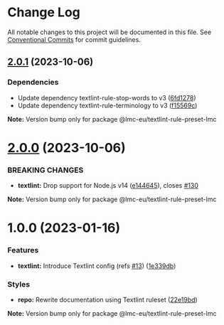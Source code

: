 # Change Log

All notable changes to this project will be documented in this file.
See [Conventional Commits](https://conventionalcommits.org) for commit guidelines.

<a name="2.0.1"></a>

## [2.0.1](https://github.com/lmc-eu/code-quality-tools/compare/@lmc-eu/textlint-rule-preset-lmc@2.0.0...@lmc-eu/textlint-rule-preset-lmc@2.0.1) (2023-10-06)

### Dependencies

- Update dependency textlint-rule-stop-words to v3 ([6fd1278](https://github.com/lmc-eu/code-quality-tools/commit/6fd1278))
- Update dependency textlint-rule-terminology to v3 ([f15569c](https://github.com/lmc-eu/code-quality-tools/commit/f15569c))

**Note:** Version bump only for package @lmc-eu/textlint-rule-preset-lmc

<a name="2.0.0"></a>

# [2.0.0](https://github.com/lmc-eu/code-quality-tools/compare/@lmc-eu/textlint-rule-preset-lmc@1.0.0...@lmc-eu/textlint-rule-preset-lmc@2.0.0) (2023-10-06)

### BREAKING CHANGES

- **textlint:** Drop support for Node.js v14 ([e144645](https://github.com/lmc-eu/code-quality-tools/commit/e144645)), closes [#130](https://github.com/lmc-eu/code-quality-tools/issues/130)

**Note:** Version bump only for package @lmc-eu/textlint-rule-preset-lmc

<a name="1.0.0"></a>

# 1.0.0 (2023-01-16)

### Features

- **textlint:** Introduce Textlint config (refs [#13](https://github.com/lmc-eu/code-quality-tools/issues/13)) ([1e339db](https://github.com/lmc-eu/code-quality-tools/commit/1e339db))

### Styles

- **repo:** Rewrite documentation using Textlint ruleset ([22e19bd](https://github.com/lmc-eu/code-quality-tools/commit/22e19bd))

**Note:** Version bump only for package @lmc-eu/textlint-rule-preset-lmc
